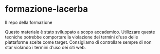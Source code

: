 # formazione-lacerba
Il repo della formazione

Questo materiale è stato sviluppato a scopo accademico. Utilizzare queste tecniche potrebbe comportare la violazione dei termini d'uso delle piattaforme scelte come target.
Consigliamo di controllare sempre di non star violando i termini d'uso dei siti web.
